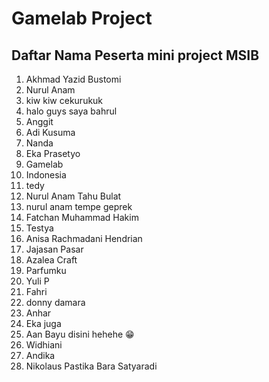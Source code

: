 # Gamelab Project

## Daftar Nama Peserta mini project MSIB

1. Akhmad Yazid Bustomi
2. Nurul Anam
3. kiw kiw cekurukuk
4. halo guys saya bahrul
5. Anggit
6. Adi Kusuma
7. Nanda
8. Eka Prasetyo
9. Gamelab
10. Indonesia
11. tedy
12. Nurul Anam Tahu Bulat
13. nurul anam tempe geprek
14. Fatchan Muhammad Hakim
15. Testya
16. Anisa Rachmadani Hendrian
17. Jajasan Pasar
18. Azalea Craft
19. Parfumku
20. Yuli P
21. Fahri
22. donny damara
23. Anhar
24. Eka juga
25. Aan Bayu disini hehehe 😁
26. Widhiani
27. Andika
28. Nikolaus Pastika Bara Satyaradi
